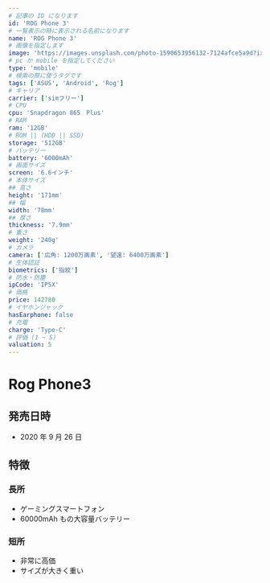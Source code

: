 ```yaml
---
# 記事の ID になります
id: 'ROG Phone 3'
# 一覧表示の時に表示される名前になります
name: 'ROG Phone 3'
# 画像を指定します
image: 'https://images.unsplash.com/photo-1590653956132-7124afce5a9d?ixid=MXwxMjA3fDB8MHxwaG90by1wYWdlfHx8fGVufDB8fHw%3D&ixlib=rb-1.2.1&auto=format&fit=crop&w=2167&q=80'
# pc か mobile を指定してください
type: 'mobile'
# 検索の際に使うタグです
tags: ['ASUS', 'Android', 'Rog']
# キャリア
carrier: ['simフリー']
# CPU
cpu: 'Snapdragon 865　Plus'
# RAM
ram: '12GB'
# ROM || (HDD || SSD)
storage: '512GB'
# バッテリー
battery: '6000mAh'
# 画面サイズ
screen: '6.6インチ'
# 本体サイズ
## 高さ
height: '171mm'
## 幅
width: '78mm'
## 厚さ
thickness: '7.9mm'
# 重さ
weight: '240g'
# カメラ
camera: ['広角: 1200万画素', '望遠: 6400万画素']
# 生体認証
biometrics: ['指紋']
# 防水・防塵
ipCode: 'IP5X'
# 価格
price: 142780
# イヤホンジャック
hasEarphone: false
# 充電
charge: 'Type-C'
# 評価 (1 ~ 5)
valuation: 5
---
```


# Rog Phone3

## 発売日時

- 2020 年 9 月 26 日

## 特徴

### 長所

- ゲーミングスマートフォン
- 60000mAh もの大容量バッテリー

### 短所

- 非常に高価
- サイズが大きく重い
